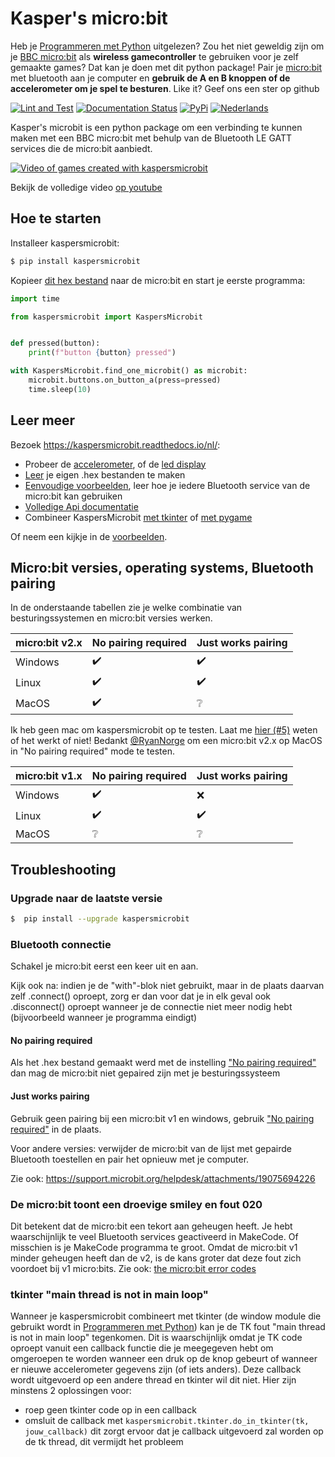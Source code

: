 # Kasper's micro:bit
Heb je [Programmeren met Python](https://www.visualsteps.nl/programmerenpython/) uitgelezen? Zou het niet geweldig zijn
om je [BBC micro:bit](https://microbit.org/) als **wireless gamecontroller** te gebruiken voor je zelf gemaakte games? 
Dat kan je doen met dit python package! Pair je [micro:bit](https://microbit.org/) met bluetooth aan je computer en 
**gebruik de A en B knoppen of de accelerometer om je spel te besturen**. Like it? Geef ons een ster op github

[![Lint and Test](https://github.com/janickr/kaspersmicrobit/actions/workflows/lint_and_test.yml/badge.svg)](https://github.com/janickr/kaspersmicrobit/actions/workflows/lint_and_test.yml)
[![Documentation Status](https://readthedocs.org/projects/kaspersmicrobit/badge/?version=stable)](https://kaspersmicrobit.readthedocs.io/nl/stable/?badge=stable) 
[![PyPi](https://img.shields.io/pypi/v/kaspersmicrobit)](https://pypi.org/project/kaspersmicrobit/) 
[![Nederlands](https://img.shields.io/badge/translation-English-blue)](https://github.com/janickr/kaspersmicrobit/blob/main/README.md)

Kasper's microbit is een python package om een verbinding te kunnen maken met een BBC micro:bit met behulp van de Bluetooth LE GATT services 
die de micro:bit aanbiedt.

[![Video of games created with kaspersmicrobit](https://kaspersmicrobit.readthedocs.io/en/latest/assets/images/kaspersmicrobit-youtube.gif)](https://www.youtube.com/watch?v=t3JARVPQE9Q)
  
Bekijk de volledige video [op youtube](https://www.youtube.com/watch?v=t3JARVPQE9Q)

## Hoe te starten
Installeer kaspersmicrobit:
```bash
$ pip install kaspersmicrobit
```
Kopieer [dit hex bestand](https://kaspersmicrobit.readthedocs.io/nl/latest/hex/microbit-bluetooth-accel-buttons-led-temp-no-pairing.hex)
naar de micro:bit en start je eerste programma:
```python
import time

from kaspersmicrobit import KaspersMicrobit


def pressed(button):
    print(f"button {button} pressed")

with KaspersMicrobit.find_one_microbit() as microbit:
    microbit.buttons.on_button_a(press=pressed)
    time.sleep(10)
```

## Leer meer
Bezoek https://kaspersmicrobit.readthedocs.io/nl/:

 - Probeer de [accelerometer](https://kaspersmicrobit.readthedocs.io/nl/stable/accelerometer/), of de [led display](https://kaspersmicrobit.readthedocs.io/nl/stable/led/)
 - [Leer](https://kaspersmicrobit.readthedocs.io/nl/stable/makecode-bluetooth/create-a-makecode-project-without-pairing/) je eigen .hex bestanden te maken
 - [Eenvoudige voorbeelden](https://kaspersmicrobit.readthedocs.io/nl/stable/buttons/), leer hoe je iedere Bluetooth service van de micro:bit kan gebruiken 
 - [Volledige Api documentatie](https://kaspersmicrobit.readthedocs.io/nl/stable/reference/kaspersmicrobit/)
 - Combineer KaspersMicrobit [met tkinter](https://kaspersmicrobit.readthedocs.io/nl/stable/tkinter/use_buttons_to_move_rectangle/)
   of [met pygame](https://kaspersmicrobit.readthedocs.io/nl/stable/pygame/use_buttons_to_move_rectangle/)


Of neem een kijkje in de [voorbeelden](https://github.com/janickr/kaspersmicrobit/tree/main/examples).

## Micro:bit versies, operating systems, Bluetooth pairing

In de onderstaande tabellen zie je welke combinatie van besturingssystemen en micro:bit versies werken.

| micro:bit v2.x | No pairing required | Just works pairing |
|----------------|---------------------|--------------------|
| Windows        | :heavy_check_mark:  | :heavy_check_mark: |
| Linux          | :heavy_check_mark:  | :heavy_check_mark: |
| MacOS          | :heavy_check_mark:  | :grey_question:    |


Ik heb geen mac om kaspersmicrobit op te testen. Laat me [hier (#5)](https://github.com/janickr/kaspersmicrobit/issues/5) weten 
of het werkt of niet!
Bedankt [@RyanNorge](https://github.com/RyanNorge) om een micro:bit v2.x op MacOS in "No pairing required" mode te testen.


| micro:bit v1.x | No pairing required | Just works pairing |
|----------------|---------------------|--------------------|
| Windows        | :heavy_check_mark:  | :x:                |
| Linux          | :heavy_check_mark:  | :heavy_check_mark: |
| MacOS          | :grey_question:     | :grey_question:    |


## Troubleshooting
### Upgrade naar de laatste versie
```bash
$  pip install --upgrade kaspersmicrobit  
```
### Bluetooth connectie
Schakel je micro:bit eerst een keer uit en aan.

Kijk ook na: indien je de "with"-blok niet gebruikt, maar in de plaats daarvan zelf .connect() oproept, zorg er dan voor 
dat je in elk geval ook .disconnect() oproept wanneer je de connectie niet meer nodig hebt (bijvoorbeeld wanneer je 
programma eindigt)

#### No pairing required
Als het .hex bestand gemaakt werd met de instelling ["No pairing required"](https://kaspersmicrobit.readthedocs.io/nl/stable/makecode-bluetooth/create-a-makecode-project-without-pairing/#disable-pairing)
dan mag de micro:bit niet gepaired zijn met je besturingssysteem

#### Just works pairing 
Gebruik geen pairing bij een micro:bit v1 en windows, gebruik  ["No pairing required"](https://kaspersmicrobit.readthedocs.io/nl/stable/makecode-bluetooth/create-a-makecode-project-without-pairing/#disable-pairing)
in de plaats.  

Voor andere versies: verwijder de micro:bit van de lijst met gepairde Bluetooth toestellen en pair het opnieuw met je computer.

Zie ook: https://support.microbit.org/helpdesk/attachments/19075694226

### De micro:bit toont een droevige smiley en fout 020
Dit betekent dat de micro:bit een tekort aan geheugen heeft. Je hebt waarschijnlijk te veel Bluetooth services geactiveerd
in MakeCode. Of misschien is je MakeCode programma te groot. Omdat de micro:bit v1 minder geheugen heeft dan de v2, is 
de kans groter dat deze fout zich voordoet bij v1 micro:bits.
Zie ook: [the micro:bit error codes](https://makecode.microbit.org/device/error-codes)

### tkinter "main thread is not in main loop"
Wanneer je kaspersmicrobit combineert met tkinter (de window module die gebruikt wordt in [Programmeren met Python](https://www.visualsteps.nl/programmerenpython/))
kan je de TK fout "main thread is not in main loop" tegenkomen. Dit is waarschijnlijk omdat je TK code oproept vanuit
een callback functie die je meegegeven hebt om omgeroepen te worden wanneer een druk op de knop gebeurt of wanneer
er nieuwe accelerometer gegevens zijn (of iets anders). Deze callback wordt uitgevoerd op een andere thread en tkinter
wil dit niet. Hier zijn minstens 2 oplossingen voor:  

  - roep geen tkinter code op in een callback
  - omsluit de callback met `kaspersmicrobit.tkinter.do_in_tkinter(tk, jouw_callback)` dit zorgt ervoor dat je callback
    uitgevoerd zal worden op de tk thread, dit vermijdt het probleem
